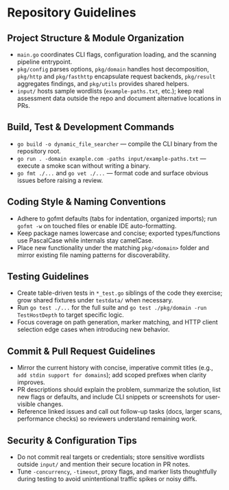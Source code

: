 # Repository Guidelines

## Project Structure & Module Organization
- `main.go` coordinates CLI flags, configuration loading, and the scanning pipeline entrypoint.
- `pkg/config` parses options, `pkg/domain` handles host decomposition, `pkg/http` and `pkg/fasthttp` encapsulate request backends, `pkg/result` aggregates findings, and `pkg/utils` provides shared helpers.
- `input/` hosts sample wordlists (`example-paths.txt`, etc.); keep real assessment data outside the repo and document alternative locations in PRs.

## Build, Test & Development Commands
- `go build -o dynamic_file_searcher` — compile the CLI binary from the repository root.
- `go run . -domain example.com -paths input/example-paths.txt` — execute a smoke scan without writing a binary.
- `go fmt ./...` and `go vet ./...` — format code and surface obvious issues before raising a review.

## Coding Style & Naming Conventions
- Adhere to gofmt defaults (tabs for indentation, organized imports); run `gofmt -w` on touched files or enable IDE auto-formatting.
- Keep package names lowercase and concise; exported types/functions use PascalCase while internals stay camelCase.
- Place new functionality under the matching `pkg/<domain>` folder and mirror existing file naming patterns for discoverability.

## Testing Guidelines
- Create table-driven tests in `*_test.go` siblings of the code they exercise; grow shared fixtures under `testdata/` when necessary.
- Run `go test ./...` for the full suite and `go test ./pkg/domain -run TestHostDepth` to target specific logic.
- Focus coverage on path generation, marker matching, and HTTP client selection edge cases when introducing new behavior.

## Commit & Pull Request Guidelines
- Mirror the current history with concise, imperative commit titles (e.g., `add stdin support for domains`); add scoped prefixes when clarity improves.
- PR descriptions should explain the problem, summarize the solution, list new flags or defaults, and include CLI snippets or screenshots for user-visible changes.
- Reference linked issues and call out follow-up tasks (docs, larger scans, performance checks) so reviewers understand remaining work.

## Security & Configuration Tips
- Do not commit real targets or credentials; store sensitive wordlists outside `input/` and mention their secure location in PR notes.
- Tune `-concurrency`, `-timeout`, proxy flags, and marker lists thoughtfully during testing to avoid unintentional traffic spikes or noisy diffs.
